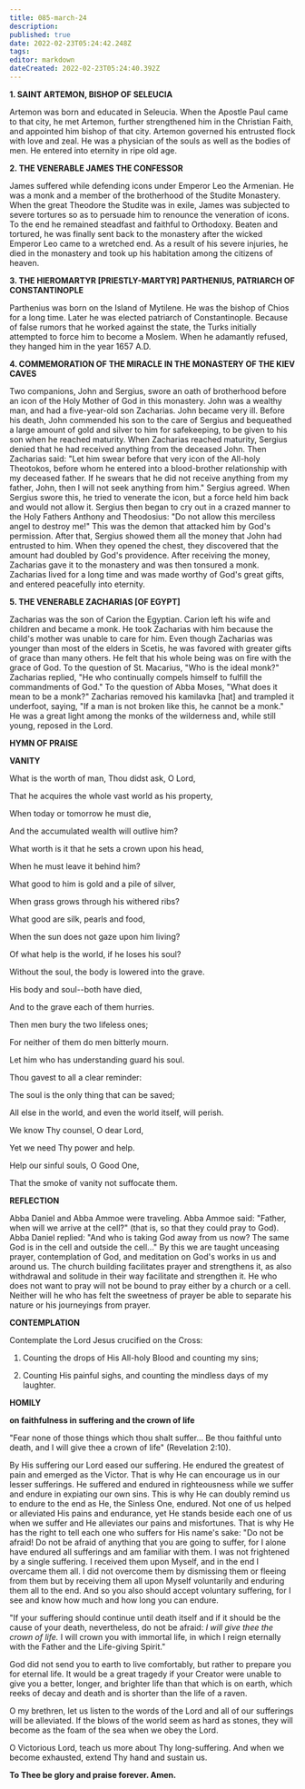 ```yaml
---
title: 085-march-24
description: 
published: true
date: 2022-02-23T05:24:42.248Z
tags: 
editor: markdown
dateCreated: 2022-02-23T05:24:40.392Z
---
```



**1. SAINT ARTEMON, BISHOP OF SELEUCIA**

Artemon was born and educated in Seleucia. When the Apostle Paul came to that city, he met Artemon, further strengthened him in the Christian Faith, and appointed him bishop of that city. Artemon governed his entrusted flock with love and zeal. He was a physician of the souls as well as the bodies of men. He entered into eternity in ripe old age.

**2. THE VENERABLE JAMES THE CONFESSOR**

James suffered while defending icons under Emperor Leo the Armenian. He was a monk and a member of the brotherhood of the Studite Monastery. When the great Theodore the Studite was in exile, James was subjected to severe tortures so as to persuade him to renounce the veneration of icons. To the end he remained steadfast and faithful to Orthodoxy. Beaten and tortured, he was finally sent back to the monastery after the wicked Emperor Leo came to a wretched end. As a result of his severe injuries, he died in the monastery and took up his habitation among the citizens of heaven.

**3. THE HIEROMARTYR [PRIESTLY-MARTYR] PARTHENIUS, PATRIARCH OF CONSTANTINOPLE**

Parthenius was born on the Island of Mytilene. He was the bishop of Chios for a long time. Later he was elected patriarch of Constantinople. Because of false rumors that he worked against the state, the Turks initially attempted to force him to become a Moslem. When he adamantly refused, they hanged him in the year 1657 A.D.

**4. COMMEMORATION OF THE MIRACLE IN THE MONASTERY OF THE KIEV CAVES**

Two companions, John and Sergius, swore an oath of brotherhood before an icon of the Holy Mother of God in this monastery. John was a wealthy man, and had a five-year-old son Zacharias. John became very ill. Before his death, John commended his son to the care of Sergius and bequeathed a large amount of gold and silver to him for safekeeping, to be given to his son when he reached maturity. When Zacharias reached maturity, Sergius denied that he had received anything from the deceased John. Then Zacharias said: "Let him swear before that very icon of the All-holy Theotokos, before whom he entered into a blood-brother relationship with my deceased father. If he swears that he did not receive anything from my father, John, then I will not seek anything from him." Sergius agreed. When Sergius swore this, he tried to venerate the icon, but a force held him back and would not allow it. Sergius then began to cry out in a crazed manner to the Holy Fathers Anthony and Theodosius: "Do not allow this merciless angel to destroy me!" This was the demon that attacked him by God's permission. After that, Sergius showed them all the money that John had entrusted to him. When they opened the chest, they discovered that the amount had doubled by God's providence. After receiving the money, Zacharias gave it to the monastery and was then tonsured a monk. Zacharias lived for a long time and was made worthy of God's great gifts, and entered peacefully into eternity.

**5. THE VENERABLE ZACHARIAS [OF EGYPT]**

Zacharias was the son of Carion the Egyptian. Carion left his wife and children and became a monk. He took Zacharias with him because the child's mother was unable to care for him. Even though Zacharias was younger than most of the elders in Scetis, he was favored with greater gifts of grace than many others. He felt that his whole being was on fire with the grace of God. To the question of St. Macarius, "Who is the ideal monk?" Zacharias replied, "He who continually compels himself to fulfill the commandments of God." To the question of Abba Moses, "What does it mean to be a monk?" Zacharias removed his kamilavka [hat] and trampled it underfoot, saying, "If a man is not broken like this, he cannot be a monk." He was a great light among the monks of the wilderness and, while still young, reposed in the Lord.



**HYMN OF PRAISE**

**VANITY**

What is the worth of man, Thou didst ask, O Lord,

That he acquires the whole vast world as his property,

When today or tomorrow he must die,

And the accumulated wealth will outlive him?

What worth is it that he sets a crown upon his head,

When he must leave it behind him?

What good to him is gold and a pile of silver,

When grass grows through his withered ribs?

What good are silk, pearls and food,

When the sun does not gaze upon him living?

Of what help is the world, if he loses his soul?

Without the soul, the body is lowered into the grave.

His body and soul--both have died,

And to the grave each of them hurries.

Then men bury the two lifeless ones;

For neither of them do men bitterly mourn.

Let him who has understanding guard his soul.

Thou gavest to all a clear reminder:

The soul is the only thing that can be saved;

All else in the world, and even the world itself, will perish.

We know Thy counsel, O dear Lord,

Yet we need Thy power and help.

Help our sinful souls, O Good One,

That the smoke of vanity not suffocate them.


**REFLECTION**

Abba Daniel and Abba Ammoe were traveling. Abba Ammoe said: "Father, when will we arrive at the cell?" (that is, so that they could pray to God). Abba Daniel replied: "And who is taking God away from us now? The same God is in the cell and outside the cell..." By this we are taught unceasing prayer, contemplation of God, and meditation on God's works in us and around us. The church building facilitates prayer and strengthens it, as also withdrawal and solitude in their way facilitate and strengthen it. He who does not want to pray will not be bound to pray either by a church or a cell. Neither will he who has felt the sweetness of prayer be able to separate his nature or his journeyings from prayer.

**CONTEMPLATION**

Contemplate the Lord Jesus crucified on the Cross:

1.  Counting the drops of His All-holy Blood and counting my sins;

1.  Counting His painful sighs, and counting the mindless days of my laughter.



**HOMILY**

**on faithfulness in suffering and the crown of life**

"Fear none of those things which thou shalt suffer... Be thou faithful unto death, and I will give thee a crown of life" (Revelation 2:10).

By His suffering our Lord eased our suffering. He endured the greatest of pain and emerged as the Victor. That is why He can encourage us in our lesser sufferings. He suffered and endured in righteousness while we suffer and endure in expiating our own sins. This is why He can doubly remind us to endure to the end as He, the Sinless One, endured. Not one of us helped or alleviated His pains and endurance, yet He stands beside each one of us when we suffer and He alleviates our pains and misfortunes. That is why He has the right to tell each one who suffers for His name's sake: "Do not be afraid! Do not be afraid of anything that you are going to suffer, for I alone have endured all sufferings and am familiar with them. I was not frightened by a single suffering. I received them upon Myself, and in the end I overcame them all. I did not overcome them by dismissing them or fleeing from them but by receiving them all upon Myself voluntarily and enduring them all to the end. And so you also should accept voluntary suffering, for I see and know how much and how long you can endure.

"If your suffering should continue until death itself and if it should be the cause of your death, nevertheless, do not be afraid: *I will give thee the crown of life.* I will crown you with immortal life, in which I reign eternally with the Father and the Life-giving Spirit."

 God did not send you to earth to live comfortably, but rather to prepare you for eternal life. It would be a great tragedy if your Creator were unable to give you a better, longer, and brighter life than that which is on earth, which reeks of decay and death and is shorter than the life of a raven.

O my brethren, let us listen to the words of the Lord and all of our sufferings will be alleviated. If the blows of the world seem as hard as stones, they will become as the foam of the sea when we obey the Lord.

O Victorious Lord, teach us more about Thy long-suffering. And when we become exhausted, extend Thy hand and sustain us.

**To Thee be glory and praise forever. Amen.**

 
